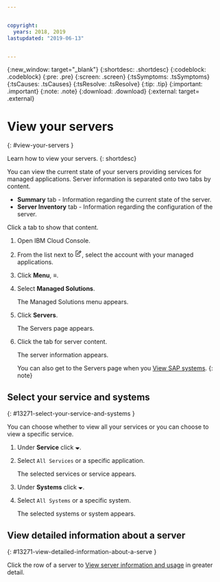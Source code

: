 ```yaml
---


copyright:
  years: 2018, 2019
lastupdated: "2019-06-13"


---
```


{:new_window: target="_blank"} 
{:shortdesc: .shortdesc} 
{:codeblock: .codeblock} 
{:pre: .pre} 
{:screen: .screen} 
{:tsSymptoms: .tsSymptoms} 
{:tsCauses: .tsCauses} 
{:tsResolve: .tsResolve} 
{:tip: .tip} 
{:important: .important} 
{:note: .note} 
{:download: .download} 
{:external: target= .external} 

# View your servers
{: #view-your-servers } 

Learn how to view your servers.
{: shortdesc} 

You can view the current state of your servers providing services for
managed applications. Server information is separated onto two tabs by
content.

  - **Summary** tab - Information regarding the current state of the
    server.
  - **Server Inventory** tab - Information regarding the configuration
    of the server.

Click a tab to show that content.

1.  Open IBM Cloud Console.

2.  From the list next to <svg aria-label="pencil with paper"
    alt="pencil with paper" viewBox="0 0 32 32" width="16"
    height="16"><path d="M22 22v6H6V4h10V2H6a2 2 0 0 0-2 2v24a2 2 0 0
    0 2 2h16a2 2 0 0 0 2-2v-6z"/><path d="M29.537 5.76L26.24
    2.463a1.58 1.58 0 0 0-2.236 0L10 16.467V22h5.533L29.537 7.995a1.58
    1.58 0 0 0 0-2.235zM14.704 20H12v-2.704l9.44-9.441 2.705
    2.704zM25.56 9.145l-2.704-2.704 2.267-2.267 2.704
    2.704z"/></svg>, select the account with your managed
    applications.

3.  Click **Menu**, ≡.

4.  Select **Managed Solutions**.
    
    The Managed Solutions menu appears.

5.  Click **Servers**.
    
    The Servers page appears.

6.  Click the tab for server content.
    
    The server information appears.
    
    You can also get to the Servers page when you [View SAP
    systems](/docs/managed-solutions/view-sap-systems.html "View SAP systems").
    {: note} 

## Select your service and systems
{: #13271-select-your-service-and-systems } 

You can choose whether to view all your services or you can choose to
view a specific service.

1.  Under **Service** click <svg aria-label="open list of options"
    alt="open list of options" fill-rule="evenodd" height="5" role="img"
    viewBox="0 0 10 5" width="10"><title>open list of
    options</title><path d="M0 0l5 4.998L10 0z"></path></svg>.

2.  Select `All Services` or a specific application.
    
    The selected services or service appears.

3.  Under **Systems** click <svg aria-label="open list of options"
    alt="open list of options" fill-rule="evenodd" height="5" role="img"
    viewBox="0 0 10 5" width="10"><title>open list of
    options</title><path d="M0 0l5 4.998L10 0z"></path></svg>.

4.  Select `All Systems` or a specific system.
    
    The selected systems or system appears.

## View detailed information about a server
{: #13271-view-detailed-information-about-a-serve } 

Click the row of a server to [View server information and
usage](/docs/managed-solutions/view-server-information-and-usage.html "View server information and usage")
in greater detail.
